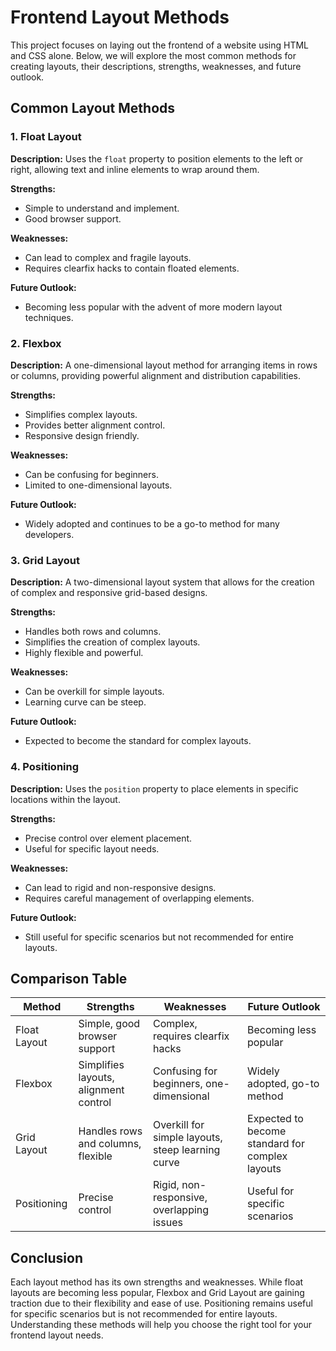 # Frontend Layout Methods

This project focuses on laying out the frontend of a website using HTML and CSS alone. Below, we will explore the most common methods for creating layouts, their descriptions, strengths, weaknesses, and future outlook.

## Common Layout Methods

### 1. Float Layout
**Description:** Uses the `float` property to position elements to the left or right, allowing text and inline elements to wrap around them.

**Strengths:**
- Simple to understand and implement.
- Good browser support.

**Weaknesses:**
- Can lead to complex and fragile layouts.
- Requires clearfix hacks to contain floated elements.

**Future Outlook:** 
- Becoming less popular with the advent of more modern layout techniques.

### 2. Flexbox
**Description:** A one-dimensional layout method for arranging items in rows or columns, providing powerful alignment and distribution capabilities.

**Strengths:**
- Simplifies complex layouts.
- Provides better alignment control.
- Responsive design friendly.

**Weaknesses:**
- Can be confusing for beginners.
- Limited to one-dimensional layouts.

**Future Outlook:** 
- Widely adopted and continues to be a go-to method for many developers.

### 3. Grid Layout
**Description:** A two-dimensional layout system that allows for the creation of complex and responsive grid-based designs.

**Strengths:**
- Handles both rows and columns.
- Simplifies the creation of complex layouts.
- Highly flexible and powerful.

**Weaknesses:**
- Can be overkill for simple layouts.
- Learning curve can be steep.

**Future Outlook:** 
- Expected to become the standard for complex layouts.

### 4. Positioning
**Description:** Uses the `position` property to place elements in specific locations within the layout.

**Strengths:**
- Precise control over element placement.
- Useful for specific layout needs.

**Weaknesses:**
- Can lead to rigid and non-responsive designs.
- Requires careful management of overlapping elements.

**Future Outlook:** 
- Still useful for specific scenarios but not recommended for entire layouts.

## Comparison Table

| Method       | Strengths                                | Weaknesses                              | Future Outlook                              |
|--------------|------------------------------------------|-----------------------------------------|---------------------------------------------|
| Float Layout | Simple, good browser support             | Complex, requires clearfix hacks        | Becoming less popular                       |
| Flexbox      | Simplifies layouts, alignment control    | Confusing for beginners, one-dimensional| Widely adopted, go-to method                |
| Grid Layout  | Handles rows and columns, flexible       | Overkill for simple layouts, steep learning curve | Expected to become standard for complex layouts |
| Positioning  | Precise control                          | Rigid, non-responsive, overlapping issues| Useful for specific scenarios               |

## Conclusion

Each layout method has its own strengths and weaknesses. While float layouts are becoming less popular, Flexbox and Grid Layout are gaining traction due to their flexibility and ease of use. Positioning remains useful for specific scenarios but is not recommended for entire layouts. Understanding these methods will help you choose the right tool for your frontend layout needs.
